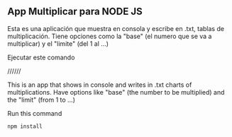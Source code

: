 

## App Multiplicar para NODE JS

Esta es una aplicación que muestra en consola y escribe en .txt, tablas de multiplicación. Tiene opciones como la "base" (el numero que se va a multiplicar) y el "limite" (del 1 al ...)

Ejecutar este comando

//////

This is an app that shows in console and writes in .txt charts of multiplications. Have options like "base" (the number to be multiplied) and 
the "limit" (from 1 to ...)

Run this command

```
npm install
```

